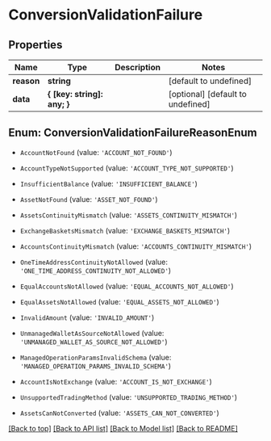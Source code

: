 # ConversionValidationFailure

## Properties

|Name | Type | Description | Notes|
|------------ | ------------- | ------------- | -------------|
|**reason** | **string** |  | [default to undefined]|
|**data** | **{ [key: string]: any; }** |  | [optional] [default to undefined]|


## Enum: ConversionValidationFailureReasonEnum


* `AccountNotFound` (value: `'ACCOUNT_NOT_FOUND'`)

* `AccountTypeNotSupported` (value: `'ACCOUNT_TYPE_NOT_SUPPORTED'`)

* `InsufficientBalance` (value: `'INSUFFICIENT_BALANCE'`)

* `AssetNotFound` (value: `'ASSET_NOT_FOUND'`)

* `AssetsContinuityMismatch` (value: `'ASSETS_CONTINUITY_MISMATCH'`)

* `ExchangeBasketsMismatch` (value: `'EXCHANGE_BASKETS_MISMATCH'`)

* `AccountsContinuityMismatch` (value: `'ACCOUNTS_CONTINUITY_MISMATCH'`)

* `OneTimeAddressContinuityNotAllowed` (value: `'ONE_TIME_ADDRESS_CONTINUITY_NOT_ALLOWED'`)

* `EqualAccountsNotAllowed` (value: `'EQUAL_ACCOUNTS_NOT_ALLOWED'`)

* `EqualAssetsNotAllowed` (value: `'EQUAL_ASSETS_NOT_ALLOWED'`)

* `InvalidAmount` (value: `'INVALID_AMOUNT'`)

* `UnmanagedWalletAsSourceNotAllowed` (value: `'UNMANAGED_WALLET_AS_SOURCE_NOT_ALLOWED'`)

* `ManagedOperationParamsInvalidSchema` (value: `'MANAGED_OPERATION_PARAMS_INVALID_SCHEMA'`)

* `AccountIsNotExchange` (value: `'ACCOUNT_IS_NOT_EXCHANGE'`)

* `UnsupportedTradingMethod` (value: `'UNSUPPORTED_TRADING_METHOD'`)

* `AssetsCanNotConverted` (value: `'ASSETS_CAN_NOT_CONVERTED'`)





[[Back to top]](#) [[Back to API list]](../../README.md#documentation-for-api-endpoints) [[Back to Model list]](../../README.md#documentation-for-models) [[Back to README]](../../README.md)
